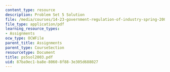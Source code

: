 ```yaml
---
content_type: resource
description: Problem Set 5 Solution
file: /media/courses/14-23-government-regulation-of-industry-spring-2003/87ba9ec1ba8e80608f883e305d688027_ps5sol2003.pdf
file_type: application/pdf
learning_resource_types:
- Assignments
ocw_type: OCWFile
parent_title: Assignments
parent_type: CourseSection
resourcetype: Document
title: ps5sol2003.pdf
uid: 87ba9ec1-ba8e-8060-8f88-3e305d688027
---
```

